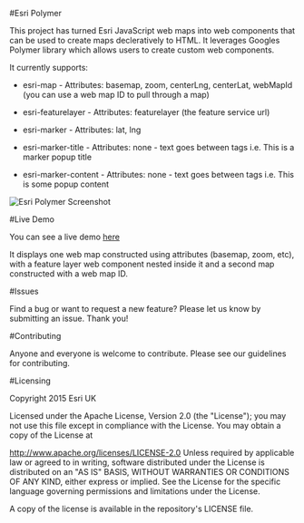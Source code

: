 #Esri Polymer  

This project has turned Esri JavaScript web maps into web components that can be used to create maps decleratively to HTML. It leverages Googles Polymer library which allows users to create custom web components.

It currently supports:

* esri-map - Attributes: basemap, zoom, centerLng, centerLat, webMapId (you can use a web map ID to pull through a map)

* esri-featurelayer - Attributes: featurelayer (the feature service url)

* esri-marker - Attributes: lat, lng

* esri-marker-title - Attributes: none -  text goes between tags i.e. <esri-marker-title>This is a marker popup title</esri-marker-title>

* esri-marker-content - Attributes: none - text goes between tags i.e. <esri-marker-content>This is some popup content</esri-marker-content>

![Esri Polymer Screenshot](https://raw.githubusercontent.com/JamesMilnerUK/esri-polymer/master/screenshot.png "Esri Polymer Screenshot")

#Live Demo

You can see a live demo [here](http://appsstage.esriuk.com/app/developerevangelist/93/wmt/view/d147785761984557b69c73adf4a8e2da/esri-polymer/esri-polymer.html "Esri Polymer Live Demo")

It displays one web map constructed using attributes (basemap, zoom, etc), with a feature layer web component nested inside it and a second map constructed with a web map ID.

#Issues

Find a bug or want to request a new feature? Please let us know by submitting an issue. Thank you!

#Contributing

Anyone and everyone is welcome to contribute. Please see our guidelines for contributing.

#Licensing

Copyright 2015 Esri UK

Licensed under the Apache License, Version 2.0 (the "License"); you may not use this file except in compliance with the License. You may obtain a copy of the License at

http://www.apache.org/licenses/LICENSE-2.0
Unless required by applicable law or agreed to in writing, software distributed under the License is distributed on an "AS IS" BASIS, WITHOUT WARRANTIES OR CONDITIONS OF ANY KIND, either express or implied. See the License for the specific language governing permissions and limitations under the License.

A copy of the license is available in the repository's LICENSE file.
